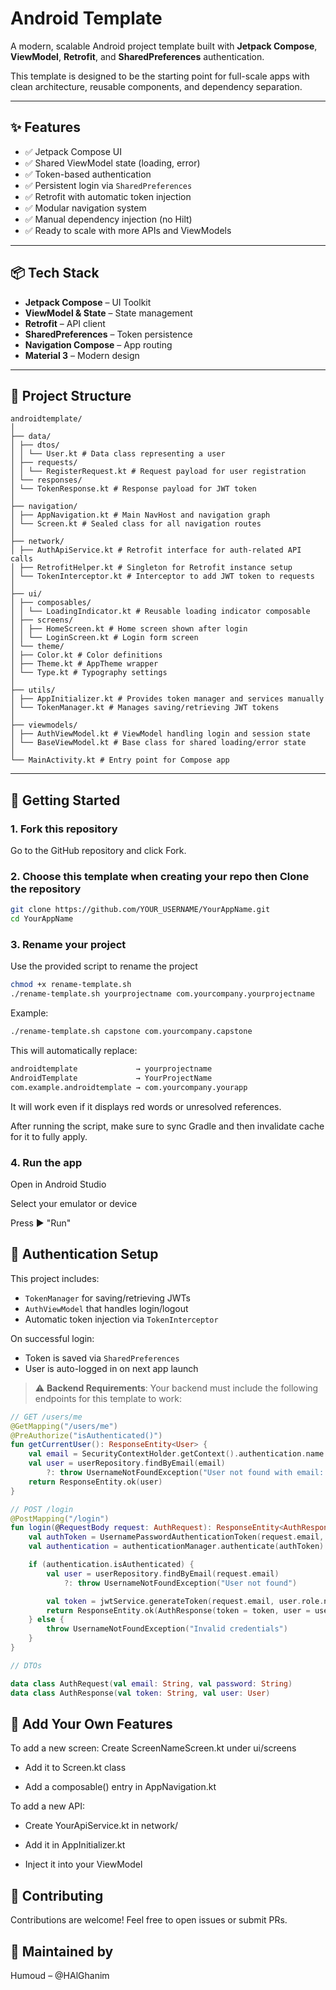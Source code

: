 # Android Template

A modern, scalable Android project template built with **Jetpack Compose**, **ViewModel**, **Retrofit**, and **SharedPreferences** authentication.

This template is designed to be the starting point for full-scale apps with clean architecture, reusable components, and dependency separation.

---

## ✨ Features

- ✅ Jetpack Compose UI
- ✅ Shared ViewModel state (loading, error)
- ✅ Token-based authentication
- ✅ Persistent login via `SharedPreferences`
- ✅ Retrofit with automatic token injection
- ✅ Modular navigation system
- ✅ Manual dependency injection (no Hilt)
- ✅ Ready to scale with more APIs and ViewModels

---

## 📦 Tech Stack

- **Jetpack Compose** – UI Toolkit
- **ViewModel & State** – State management
- **Retrofit** – API client
- **SharedPreferences** – Token persistence
- **Navigation Compose** – App routing
- **Material 3** – Modern design

---

## 📁 Project Structure
```
androidtemplate/
│
├── data/
│ ├── dtos/
│ │ └── User.kt # Data class representing a user
│ ├── requests/
│ │ └── RegisterRequest.kt # Request payload for user registration
│ └── responses/
│ └── TokenResponse.kt # Response payload for JWT token
│
├── navigation/
│ ├── AppNavigation.kt # Main NavHost and navigation graph
│ └── Screen.kt # Sealed class for all navigation routes
│
├── network/
│ ├── AuthApiService.kt # Retrofit interface for auth-related API calls
│ ├── RetrofitHelper.kt # Singleton for Retrofit instance setup
│ └── TokenInterceptor.kt # Interceptor to add JWT token to requests
│
├── ui/
│ ├── composables/
│ │ └── LoadingIndicator.kt # Reusable loading indicator composable
│ ├── screens/
│ │ ├── HomeScreen.kt # Home screen shown after login
│ │ └── LoginScreen.kt # Login form screen
│ └── theme/
│ ├── Color.kt # Color definitions
│ ├── Theme.kt # AppTheme wrapper
│ └── Type.kt # Typography settings
│
├── utils/
│ ├── AppInitializer.kt # Provides token manager and services manually
│ └── TokenManager.kt # Manages saving/retrieving JWT tokens
│
├── viewmodels/
│ ├── AuthViewModel.kt # ViewModel handling login and session state
│ └── BaseViewModel.kt # Base class for shared loading/error state
│
└── MainActivity.kt # Entry point for Compose app
```
---

## 🚀 Getting Started
### 1. Fork this repository

Go to the GitHub repository and click Fork.

### 2. Choose this template when creating your repo then Clone the repository

```bash
git clone https://github.com/YOUR_USERNAME/YourAppName.git
cd YourAppName
```
### 3. Rename your project

Use the provided script to rename the project
```bash
chmod +x rename-template.sh
./rename-template.sh yourprojectname com.yourcompany.yourprojectname
```
Example:
```bash
./rename-template.sh capstone com.yourcompany.capstone
```

This will automatically replace:
```bash
androidtemplate             → yourprojectname
AndroidTemplate             → YourProjectName
com.example.androidtemplate → com.yourcompany.yourapp
```
It will work even if it displays red words or unresolved references.

After running the script, make sure to sync Gradle and then invalidate cache for it to fully apply.

### 4. Run the app
Open in Android Studio

Select your emulator or device

Press ▶️ "Run"

## 🔐 Authentication Setup

This project includes:

- `TokenManager` for saving/retrieving JWTs
- `AuthViewModel` that handles login/logout
- Automatic token injection via `TokenInterceptor`

On successful login:

- Token is saved via `SharedPreferences`
- User is auto-logged in on next app launch

> ⚠️ **Backend Requirements**: Your backend must include the following endpoints for this template to work:

```kotlin
// GET /users/me
@GetMapping("/users/me")
@PreAuthorize("isAuthenticated()")
fun getCurrentUser(): ResponseEntity<User> {
    val email = SecurityContextHolder.getContext().authentication.name
    val user = userRepository.findByEmail(email)
        ?: throw UsernameNotFoundException("User not found with email: $email")
    return ResponseEntity.ok(user)
}

// POST /login
@PostMapping("/login")
fun login(@RequestBody request: AuthRequest): ResponseEntity<AuthResponse> {
    val authToken = UsernamePasswordAuthenticationToken(request.email, request.password)
    val authentication = authenticationManager.authenticate(authToken)

    if (authentication.isAuthenticated) {
        val user = userRepository.findByEmail(request.email)
            ?: throw UsernameNotFoundException("User not found")

        val token = jwtService.generateToken(request.email, user.role.name)
        return ResponseEntity.ok(AuthResponse(token = token, user = user))
    } else {
        throw UsernameNotFoundException("Invalid credentials")
    }
}

// DTOs

data class AuthRequest(val email: String, val password: String)
data class AuthResponse(val token: String, val user: User)
```

## 💠 Add Your Own Features
To add a new screen:
Create ScreenNameScreen.kt under ui/screens

- Add it to Screen.kt class

- Add a composable() entry in AppNavigation.kt

To add a new API:
- Create YourApiService.kt in network/

- Add it in AppInitializer.kt

- Inject it into your ViewModel

## 🤝 Contributing
Contributions are welcome! Feel free to open issues or submit PRs.

## 🧠 Maintained by
Humoud – @HAlGhanim
